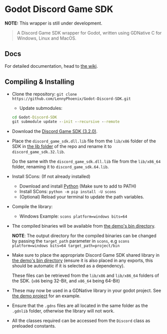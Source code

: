 # Godot Discord Game SDK

**NOTE:** This wrapper is still under development.

> A Discord Game SDK wrapper for Godot, written using GDNative C for Windows, Linux and MacOS.

## Docs

For detailed documentation, head to [the wiki](https://github.com/LennyPhoenix/Godot-Discord-SDK/wiki).

## Compiling & Installing

- Clone the repository: `git clone https://github.com/LennyPhoenix/Godot-Discord-SDK.git`
  - Update submodules:
  
  ```cmd
  cd Godot-Discord-SDK
  git submodule update --init --recursive --remote
  ```
  
- Download the [Discord Game SDK (3.2.0)](https://dl-game-sdk.discordapp.net/3.2.0/discord_game_sdk.zip).

- Place the `discord_game_sdk.dll.lib` file from the `lib/x86` folder of the SDK in [the lib folder](lib/) of the repo and rename it to `discord_game_sdk.32.lib`.

  Do the same with the `discord_game_sdk.dll.lib` file from the `lib/x86_64` folder, renaming it to `discord_game_sdk.64.lib`.
  
- Install SCons: (If not already installed)
  - Download and install [Python](https://python.org/downloads) (Make sure to add to PATH)
  - Install SCons: `python -m pip install -U scons`
  - (Optional) Reload your terminal to update the path variables.
  
- Compile the library:
  - Windows Example: `scons platform=windows bits=64`
  
- The compiled binaries will be available from [the demo's bin directory](demo/bin/).

  **NOTE**: The output directory for the compiled binaries can be changed by passing the `target_path` parameter in `scons`, e.g `scons platform=windows bits=64 target_path=project/bin`

- Make sure to place the appropriate Discord Game SDK shared library in [the demo's bin directory](demo/bin/) (ensure it is also placed in any exports, this should be automatic if it is selected as a dependency).

  These files can be retrieved from the `lib/x86` and `lib/x86_64` folders of the SDK. (`x86` being 32-Bit, and `x86_64` being 64-Bit)

- These may now be used in a GDNative library in your godot project. See [the demo project](demo/) for an example.

- Ensure that the `.gdns` files are all located in the same folder as the `.gdnlib` folder, otherwise the library will not work.

- All the classes required can be accessed from the `Discord` class as preloaded constants.
